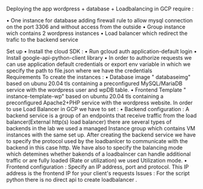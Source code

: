 Deploying the app wordpress + database + Loadbalancing  in GCP require :

•	One instance for database  adding firewall rule to allow mysql connection on the port 3306 and without access from the outside 
•	Group instance wich contains 2 wordpress  instances
•	Load balancer which redirect the trafic to the backend service  

Set up
•	Install the cloud SDK : 
•	Run gcloud auth application-default login 
•	Install google-api-python-client library 
•	In order to authorize requests we can use application default credentials or export env variable in which we specify the path to file.json where we have the credentials  
Requirements
 To create the instances :
•	Database image " databaseimg" based on ubunu 20.04 tls containing a preconfigured MySQL/MariaDB service with the wordpress user and wpDB table.
•	Frontend Template " instance-template-wp" based on ubuntu 20.04 tls containing a preconfigured Apache2+PHP service with the wordpress website.
In order to use Load Balancer in GCP we have to set : 
•	Backend configuration : A backend service is a group of an endpoints that receive traffic from the load balancer(External http(s) load balancer) there are several types of backends in the lab we used a managed Instance group which contains VM instances with the same set up. After creating the backend service we have to specify the protocol used by the loadbanlcer to communicate with the backend in this case http. We have also to specify the balancing mode which detemines whether bakends of a loadbalncer can handle additional traffic or are fully loaded (Rate or utilization) we used Utilization mode. 
•	Frontend configuration : Specify an IP address, port and protocol. This IP address is the frontend IP for your client's requests 
Issues :
For the script python there is no direct api to create loadbalancer . 





